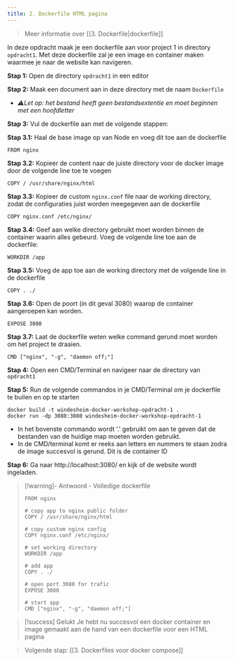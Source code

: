 ```yaml
---
title: 2. Dockerfile HTML pagina
---
```

> Meer informatie over [[3. Dockerfile|dockerfile]]

In deze opdracht maak je een dockerfile aan voor project 1 in directory `opdracht1`. Met deze dockerfile zal je een image en container maken waarmee je naar de website kan navigeren.

**Stap 1:** Open de directory `opdracht1` in een editor

**Stap 2:** Maak een document aan in deze directory met de naam `Dockerfile` 
- *⚠️Let op: het bestand heeft geen bestandsextentie en moet beginnen met een hoofdletter*

**Stap 3:** Vul de dockerfile aan met de volgende stappen:

**Stap 3.1:** Haal de base image op van Node en voeg dit toe aan de dockerfile
```
FROM nginx
```

**Stap 3.2:** Kopieer de content naar de juiste directory voor de docker image door de volgende line toe te voegen
```
COPY / /usr/share/nginx/html
```

**Stap 3.3:** Kopieer de custom `nginx.conf` file naar de working directory, zodat de configuraties juist worden meegegeven aan de dockerfile
```
COPY nginx.conf /etc/nginx/
```

**Stap 3.4:** Geef aan welke directory gebruikt moet worden binnen de container waarin alles gebeurd. Voeg de volgende line toe aan de dockerfile:
```
WORKDIR /app 
```

**Stap 3.5:** Voeg de app toe aan de working directory met de volgende line in de dockerfile
```
COPY . ./ 
```

**Stap 3.6:** Open de poort (in dit geval 3080) waarop de container aangeroepen kan worden.
```
EXPOSE 3080
```

**Stap 3.7:** Laat de dockerfile weten welke command gerund moet worden om het project te draaien.
```
CMD ["nginx", "-g", "daemon off;"]
```

**Stap 4:** Open een CMD/Terminal en navigeer naar de directory van `opdracht1`

**Stap 5:** Run de volgende commandos in je CMD/Terminal om je dockerfile te builen en op te starten
```
docker build -t windesheim-docker-workshop-opdracht-1 .
docker run -dp 3080:3080 windesheim-docker-workshop-opdracht-1
```
- In het bovenste commando wordt '.' gebruikt om aan te geven dat de bestanden van de huidige map moeten worden gebruikt. 
- In de CMD/terminal komt er reeks aan letters en nummers te staan zodra de image succesvol is gerund. Dit is de container ID

**Stap 6:** Ga naar http://localhost:3080/ en kijk of de website wordt ingeladen.

> [!warning]- Antwoord - Volledige dockerfile
> ```
> FROM nginx
> 
># copy app to nginx public folder
>COPY / /usr/share/nginx/html
>
> # copy custom nginx config
> COPY nginx.conf /etc/nginx/
> 
> # set working directory
> WORKDIR /app
> 
> # add app
> COPY . ./
> 
> # open port 3080 for trafic
> EXPOSE 3080
> 
> # start app
> CMD ["nginx", "-g", "daemon off;"]
> ```

> [!success] Gelukt
> Je hebt nu succesvol een docker container en image gemaakt aan de hand van een dockerfile voor een HTML pagina

> Volgende stap: [[3. Dockerfiles voor docker compose]]